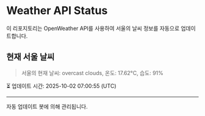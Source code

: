 
# Weather API Status

이 리포지토리는 OpenWeather API를 사용하여 서울의 날씨 정보를 자동으로 업데이트합니다.

## 현재 서울 날씨
> 서울의 현재 날씨: overcast clouds, 온도: 17.62°C, 습도: 91%

⏳ 업데이트 시간: 2025-10-02 07:00:55 (UTC)

---
자동 업데이트 봇에 의해 관리됩니다.
